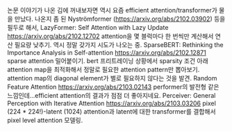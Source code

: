 논문 이야기가 나온 김에 꺼내보자면 역시 요즘 efficient attention/transformer가 물을 만났다. 나온지 좀 된 Nyströmformer (https://arxiv.org/abs/2102.03902) 등을 필두로 해서,
LazyFormer: Self Attention with Lazy Update
https://arxiv.org/abs/2102.12702
attention을 몇 블럭마다 한 번씩만 계산해서 연산 필요량 낮추기. 역시 정말 갖가지 시도가 나오는 중.
SparseBERT: Rethinking the Importance Analysis in Self-attention
https://arxiv.org/abs/2102.12871
sparse attention 밀어붙이기. bert 프리트레이닝 상황에서 sparsity 조건 아래 attention map을 최적화해서 정말로 필요한 attention pattern만 뽑아보기. attention map의 diagonal element가 별로 필요하지 않다는 것을 발견.
Random Feature Attention
https://arxiv.org/abs/2103.02143
performer의 발전형 같은 느낌인데...efficient attention의 결과가 점점 더 좋아지네요.
Perceiver: General Perception with Iterative Attention
https://arxiv.org/abs/2103.03206
pixel (224 * 224!)-latent (1024) attention과 latent에 대한 transformer를 결합해서 pixel level attention 모델링.